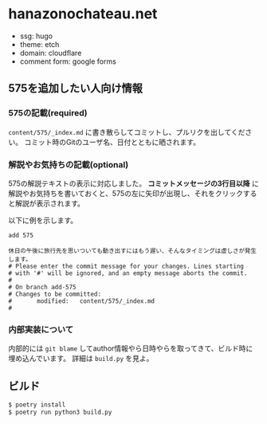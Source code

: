 # hanazonochateau.net

- ssg: hugo
- theme: etch
- domain: cloudflare
- comment form: google forms

## 575を追加したい人向け情報

### 575の記載(required)

`content/575/_index.md` に書き散らしてコミットし、プルリクを出してください。
コミット時のGitのユーザ名、日付とともに晒されます。

### 解説やお気持ちの記載(optional)

575の解説テキストの表示に対応しました。
**コミットメッセージの3行目以降** に解説やお気持ちを書いておくと、575の左に矢印が出現し、それをクリックすると解説が表示されます。

以下に例を示します。

```
add 575

休日の午後に旅行先を思いついても動き出すにはもう遅い、そんなタイミングは虚しさが発生します。
# Please enter the commit message for your changes. Lines starting
# with '#' will be ignored, and an empty message aborts the commit.
#
# On branch add-575
# Changes to be committed:
#       modified:   content/575/_index.md
#
```

### 内部実装について

内部的には `git blame` してauthor情報やら日時やらを取ってきて、ビルド時に埋め込んでいます。
詳細は `build.py` を見よ。

## ビルド

```sh
$ poetry install
$ poetry run python3 build.py
```
